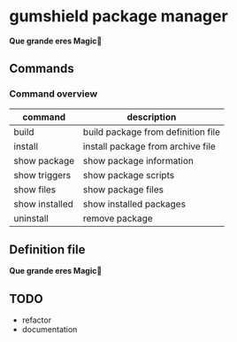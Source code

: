 # gumshield package manager
**Que grande eres Magic**🥵

## Commands
### Command overview
| command        | description                        |
|----------------|------------------------------------|
| build          | build package from definition file |
| install        | install package from archive file  |
| show package   | show package information           |
| show triggers  | show package scripts               |
| show files     | show package files                 |
| show installed | show installed packages            |
| uninstall      | remove package                     |

## Definition file
**Que grande eres Magic**🥵

## TODO
- refactor
- documentation
